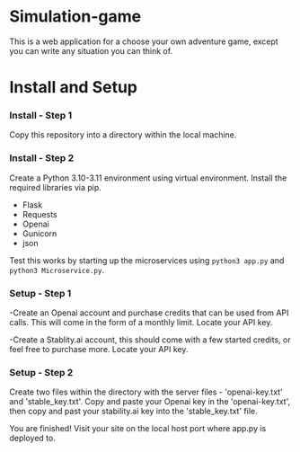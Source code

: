 # Simulation-game
This is a web application for a choose your own adventure game, except you can write any situation you can think of.


# Install and Setup

### Install - Step 1
  Copy this repository into a directory within the local machine.

### Install - Step 2
  Create a Python 3.10-3.11 environment using virtual environment.
  Install the required libraries via pip.
  - Flask
  - Requests
  - Openai
  - Gunicorn
  - json
    
  Test this works by starting up the microservices using `python3 app.py` and `python3 Microservice.py`.

### Setup - Step 1

  -Create an Openai account and purchase credits that can be used from API calls. 
  This will come in the form of a monthly limit. Locate your API key.
  
  -Create a Stablity.ai account, this should come with a few started credits, or feel
  free to purchase more. Locate your API key.

### Setup - Step 2

  Create two files within the directory with the server files - 'openai-key.txt' and 'stable_key.txt'.
  Copy and paste your Openai key in the 'openai-key.txt', then copy and past your stability.ai key into the
  'stable_key.txt' file.

  You are finished! Visit your site on the local host port where app.py is deployed to.

